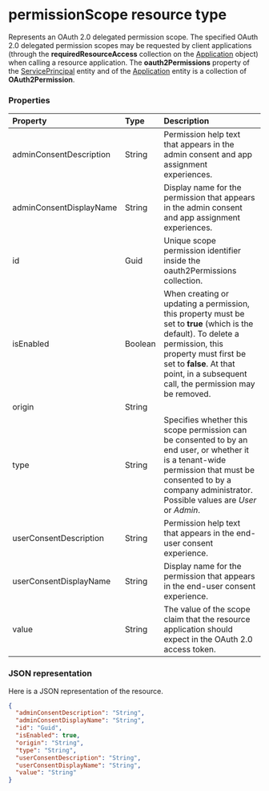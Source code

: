 # permissionScope resource type

Represents an OAuth 2.0 delegated permission scope. The specified OAuth 2.0 delegated permission scopes may be requested by client applications (through the **requiredResourceAccess** collection on the [Application](application.md) object) when calling a resource application. The **oauth2Permissions** property of the [ServicePrincipal](serviceprincipal.md) entity and of the [Application](application.md) entity is a collection of **OAuth2Permission**.

### Properties

| Property | Type | Description |
|:---------------|:--------|:----------|
|adminConsentDescription|String| Permission help text that appears in the admin consent and app assignment experiences. |
|adminConsentDisplayName|String| Display name for the permission that appears in the admin consent and app assignment experiences. |
|id|Guid| Unique scope permission identifier inside the oauth2Permissions collection. |
|isEnabled|Boolean| When creating or updating a permission, this property must be set to **true** (which is the default). To delete a permission, this property must first be set to **false**. At that point, in a subsequent call, the permission may be removed. |
|origin|String| <TODO> |
|type|String| Specifies whether this scope permission can be consented to by an end user, or whether it is a tenant-wide permission that must be consented to by a company administrator. Possible values are *User* or *Admin*. |
|userConsentDescription|String| Permission help text that appears in the end-user consent experience. |
|userConsentDisplayName|String| Display name for the permission that appears in the end-user consent experience. |
|value|String| The value of the scope claim that the resource application should expect in the OAuth 2.0 access token. |

### JSON representation

Here is a JSON representation of the resource.

<!-- {
  "blockType": "resource",
  "optionalProperties": [

  ],
  "@odata.type": "microsoft.graph.permissionScope"
}-->

```json
{
  "adminConsentDescription": "String",
  "adminConsentDisplayName": "String",
  "id": "Guid",
  "isEnabled": true,
  "origin": "String",
  "type": "String",
  "userConsentDescription": "String",
  "userConsentDisplayName": "String",
  "value": "String"
}

```


<!-- uuid: 8fcb5dbc-d5aa-4681-8e31-b001d5168d79
2015-10-25 14:57:30 UTC -->
<!-- {
  "type": "#page.annotation",
  "description": "permissionScope resource",
  "keywords": "",
  "section": "documentation",
  "tocPath": ""
}-->